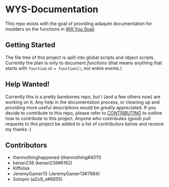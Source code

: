 # WYS-Documentation
 This repo exists with the goal of providing adaqute documentation for modders on the functions in [Will You Snail](https://store.steampowered.com/app/1115050/Will_You_Snail/).

## Getting Started
 The file tree of this project is split into global scripts and object scripts. Currently the plan is only to document *functions* (that means anything that starts with `function` or `= function()`, not entire events.)

## Help Wanted!
 Currently this is a pretty barebones repo, but I (and a few others now) are working on it.
 Any help in the documentation process, or cleaning up and providing more useful descriptions would be greatly appreciated. If you decide to contribute to this repo, please refer to [CONTRIBUTING](CONTRIBUTING.md) to outline how to contribute to this project. Anyone who contributes (good) pull requests to this project be added to a list of contributors below and receive my thanks :)

## Contributors
 - thennothinghappened (thennothing#4011)
 - kenan238 (kenan238#6162)
 - Kiffolisk
 - JeremyGamer13 (JeremyGamer13#7984)
 - Soinpro (aZo9_x#6855)